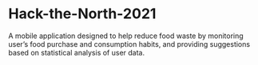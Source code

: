 # Hack-the-North-2021

A mobile application designed to help reduce food waste by monitoring user’s food purchase and consumption habits, and providing suggestions based on statistical analysis of user data.
